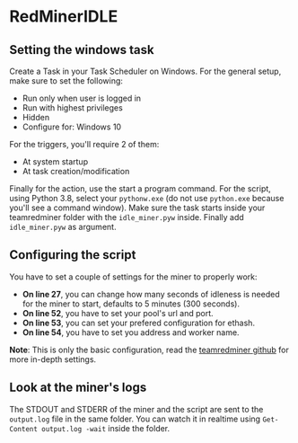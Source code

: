 # RedMinerIDLE
## Setting the windows task
Create a Task in your Task Scheduler on Windows. For the general setup, make sure to set the following:

* Run only when user is logged in
* Run with highest privileges
* Hidden
* Configure for: Windows 10

For the triggers, you'll require 2 of them:

* At system startup
* At task creation/modification

Finally for the action, use the start a program command. For the script, using Python 3.8, select your `pythonw.exe` (do not use `python.exe` because you'll see a command window). Make sure the task starts inside your teamredminer folder with the `idle_miner.pyw` inside. Finally add `idle_miner.pyw` as argument.

## Configuring the script
You have to set a couple of settings for the miner to properly work:

* **On line 27**, you can change how many seconds of idleness is needed for the miner to start, defaults to 5 minutes (300 seconds).
* **On line 52**, you have to set your pool's url and port. 
* **On line 53**, you can set your prefered configuration for ethash.
* **On line 54**, you have to set you address and worker name.

__Note__: This is only the basic configuration, read the [teamredminer github](https://github.com/todxx/teamredminer) for more in-depth settings.

## Look at the miner's logs
The STDOUT and STDERR of the miner and the script are sent to the `output.log` file in the same folder. You can watch it in realtime using `Get-Content output.log -wait` inside the folder.
